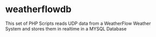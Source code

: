 # weatherflowdb
This set of PHP Scripts reads UDP data from a WeatherFlow Weather System and stores them in realtime in a MYSQL Database
